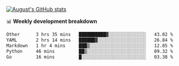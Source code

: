 
[![August's GitHub stats](https://github-readme-stats.vercel.app/api?username=zou-weidong&show_icons=true&theme=radical)](https://github.com/zou-weidong)


📊 **Weekly development breakdown**
<!--START_SECTION:waka-->

```txt
Other      3 hrs 35 mins   ██████████▓░░░░░░░░░░░░░░   43.02 %
YAML       2 hrs 14 mins   ██████▓░░░░░░░░░░░░░░░░░░   26.84 %
Markdown   1 hr 4 mins     ███▒░░░░░░░░░░░░░░░░░░░░░   12.85 %
Python     46 mins         ██▒░░░░░░░░░░░░░░░░░░░░░░   09.32 %
Go         16 mins         █░░░░░░░░░░░░░░░░░░░░░░░░   03.38 %
```

<!--END_SECTION:waka-->
